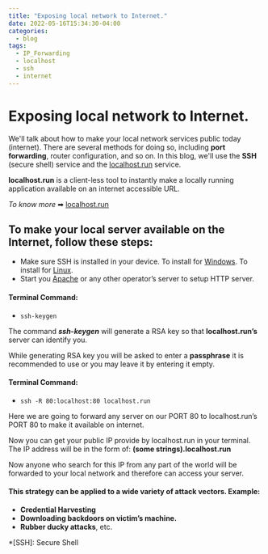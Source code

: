 ```yaml
---
title: "Exposing local network to Internet."
date: 2022-05-16T15:34:30-04:00
categories:
  - blog
tags:
  - IP_Forwarding
  - localhost
  - ssh
  - internet
---
```


# Exposing local network to Internet.

We'll talk about how to make your local network services public today (internet). There are several methods for doing so, including **port forwarding**, router configuration, and so on. In this blog, we'll use the **SSH** (secure shell) service and the [localhost.run](https://localhost.run/) service.

**localhost.run** is a client-less tool to instantly make a locally running application available on an internet accessible URL.

_To know more_ ➡ [localhost.run](https://localhost.run/docs/)

## To make your local server available on the Internet, follow these steps:
- Make sure SSH is installed in your device. To install for [Windows](https://docs.microsoft.com/en-us/windows-server/administration/openssh/openssh_install_firstuse). To install for [Linux](https://ubuntu.com/server/docs/service-openssh).
- Start you [Apache](https://ubuntu.com/tutorials/install-and-configure-apache#1-overview) or any other operator’s server to setup HTTP server.

#### Terminal Command:
- ```ssh-keygen```

The command ***ssh-keygen*** will generate a RSA key so that **localhost.run’s** server can identify you.

While generating RSA key you will be asked to enter a **passphrase** it is recommended to use or you may leave it by entering it empty.

#### Terminal Command:
- ```ssh -R 80:localhost:80 localhost.run```

Here we are going to forward any server on our PORT 80 to localhost.run’s PORT 80 to make it available on internet.

Now you can get your public IP provide by localhost.run in your terminal. The IP address will be in the form of: **(some strings).localhost.run**

Now anyone who search for this IP from any part of the world will be forwarded to your local network and therefore can access your server.

#### This strategy can be applied to a wide variety of attack vectors. Example:
- **Credential Harvesting**
- **Downloading backdoors on victim’s machine.**
- **Rubber ducky attacks**, etc.


*[SSH]: Secure Shell